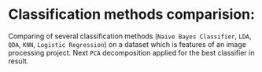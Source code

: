 # Classification methods comparision:

Comparing of several classification methods (`Naive Bayes Classifier`, `LDA`, `QDA`, `KNN`, `Logistic Regression`) on a dataset which is features of an image processing project. 
Next `PCA` decomposition applied for the best classifier in result.